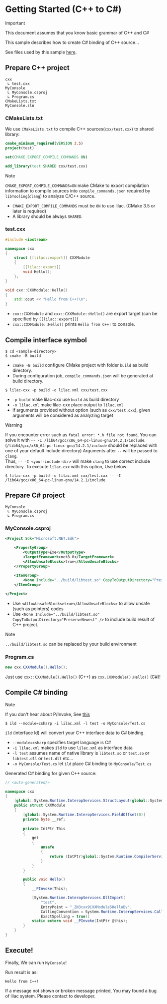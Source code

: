 # Getting Started (C++ to C#)

> [!IMPORTANT]
> This document assumes that you know basic grammar of C++ and C#

This sample describes how to create C# binding of C++ source...

See files used by this sample [here](https://github.com/Sharp0802/lilac/tree/master/samples/getting-started).

## Prepare C++ project

```
cxx
 ↳ test.cxx
MyConsole
 ↳ MyConsole.csproj
 ↳ Program.cs
CMakeLists.txt
MyConsole.sln
```

### CMakeLists.txt

We use `CMakeLists.txt` to compile C++ sources(`cxx/test.cxx`) to shared library:

```cmake
cmake_minimum_required(VERSION 3.5)
project(test)

set(CMAKE_EXPORT_COMPILE_COMMANDS ON)

add_library(test SHARED cxx/test.cxx)
```

> [!NOTE]
> `CMAKE_EXPORT_COMPILE_COMMANDS=ON` make CMake to export compilation information to compile sources into
> `compile_commands.json` required by `libTooling`(`clang`) to analyze C/C++ source.

- `CMAKE_EXPORT_COMPILE_COMMANDS` must be `ON` to use lilac. (CMake 3.5 or later is required)
- A library should be always `SHARED`.

### test.cxx

```cpp
#include <iostream>

namespace cxx
{
    struct [[lilac::export]] CXXModule
    {
        [[lilac::export]]
        void Hello();
    };
}

void cxx::CXXModule::Hello()
{
    std::cout << "Hello from C++!\n";
}
```

- `cxx::CXXModule` and `cxx::CXXModule::Hello()` are export target (can be specified by `[[lilac::export]]`)
- `cxx::CXXModule::Hello()` prints `Hello from C++!` to console.

## Compile interface symbol

```shell
$ cd <sample-directory>
$ cmake -B build
```

- `cmake -B build` configure CMake project with folder `build` as build directory.
- During configuration job, `compile_commands.json` will be generated at build directory.

```shell
$ lilac-cxx -p build -o lilac.xml cxx/test.cxx
```

- `-p build` make lilac-cxx use `build` as build directory
- `-o lilac.xml` make lilac-cxx place output to `lilac.xml`
- if arguments provided without option (such as `cxx/test.cxx`), given arguments will be considered as analyzing target

> [!WARNING]
> If you encounter error such as `fatal error: *.h file not found`,
> You can solve it with `-- -I /lib64/gcc/x86_64-pc-linux-gnu/14.2.1/include`.
> (`/lib64/gcc/x86_64-pc-linux-gnu/14.2.1/include` should be replaced with one of your default include directory)
> Arguments after `--` will be passed to `clang`. <br/>
> Thus, `-- -I <your-include-dir>` will make `clang` to use correct include directory.
> To execute `lilac-cxx` with this option, Use below:
> ```shell
> $ lilac-cxx -p build -o lilac.xml cxx/test.cxx -- -I /lib64/gcc/x86_64-pc-linux-gnu/14.2.1/include
> ```

## Prepare C# project

```
MyConsole
 ↳ MyConsole.csproj
 ↳ Program.cs
```

### MyConsole.csproj

```xml
<Project Sdk="Microsoft.NET.Sdk">

    <PropertyGroup>
        <OutputType>Exe</OutputType>
        <TargetFramework>net8.0</TargetFramework>
        <AllowUnsafeBlocks>true</AllowUnsafeBlocks>
    </PropertyGroup>
    
    <ItemGroup>
        <None Include="../build/libtest.so" CopyToOutputDirectory="PreserveNewest" />
    </ItemGroup>

</Project>
```

- Use `<AllowUnsafeBlocks>true</AllowUnsafeBlocks>` to allow unsafe (such as pointers) codes
- Use `<None Include="../build/libtest.so" CopyToOutputDirectory="PreserveNewest" />` to include build result of C++ project.

> [!NOTE]
> `../build/libtest.so` can be replaced by your build environment

### Program.cs

```csharp
new cxx.CXXModule().Hello();
```

Just use `cxx::CXXModule().Hello()` (C++) as `cxx.CXXModule().Hello()` (C#)!

## Compile C# binding

> [!NOTE]
> If you don't hear about P/Invoke,
> See [this](https://learn.microsoft.com/en-us/dotnet/standard/native-interop/pinvoke)

```shell
$ ild --module=csharp -i lilac.xml -l test -o MyConsole/Test.cs
```

`ild` (interface ld) will convert your C++ interface data to C# binding.

- `--module=csharp` specifies target language is C#
- `-i lilac.xml` makes `ild` to use `lilac.xml` as interface data
- `-l test` assumes name of native library is `libtest.so` or `test.so` or `libtest.dll` or `test.dll` etc...
- `-o MyConsole/Test.cs` let `ild` place C# binding to `MyConsole/Test.cs`

Generated C# binding for given C++ source:

```csharp
// <auto-generated/>

namespace cxx
{
	[global::System.Runtime.InteropServices.StructLayout(global::System.Runtime.InteropServices.LayoutKind.Explicit, Size=1, Pack=1)]
	public struct CXXModule
	{
		[global::System.Runtime.InteropServices.FieldOffset(0)]
		private byte __ref;
	
		private IntPtr This
		{
			get
			{
				unsafe
				{
					return (IntPtr)global::System.Runtime.CompilerServices.Unsafe.AsPointer(ref __ref);
				}
			}
		}

		public void Hello()
		{
			__PInvoke(This);

			[System.Runtime.InteropServices.DllImport(
				"test",
				EntryPoint = "_ZN3cxx9CXXModule5HelloEv",
				CallingConvention = System.Runtime.InteropServices.CallingConvention.Cdecl,
				ExactSpelling = true)]
			static extern void __PInvoke(IntPtr @this);
		}
	}
}
```

## Execute!

Finally, We can run `MyConsole`!

Run result is as:

```
Hello from C++!
```

If a message not shown or broken message printed,
You may found a bug of lilac system.
Please contact to developer.
